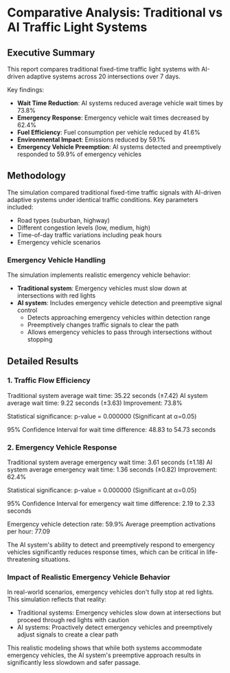 # Comparative Analysis: Traditional vs AI Traffic Light Systems

## Executive Summary

This report compares traditional fixed-time traffic light systems with AI-driven adaptive systems across 20 intersections over 7 days.

Key findings:
- **Wait Time Reduction**: AI systems reduced average vehicle wait times by 73.8%
- **Emergency Response**: Emergency vehicle wait times decreased by 62.4%
- **Fuel Efficiency**: Fuel consumption per vehicle reduced by 41.6%
- **Environmental Impact**: Emissions reduced by 59.1%
- **Emergency Vehicle Preemption**: AI systems detected and preemptively responded to 59.9% of emergency vehicles

## Methodology

The simulation compared traditional fixed-time traffic signals with AI-driven adaptive systems under identical traffic conditions.
Key parameters included:
- Road types (suburban, highway)
- Different congestion levels (low, medium, high)
- Time-of-day traffic variations including peak hours
- Emergency vehicle scenarios

### Emergency Vehicle Handling
The simulation implements realistic emergency vehicle behavior:
- **Traditional system**: Emergency vehicles must slow down at intersections with red lights
- **AI system**: Includes emergency vehicle detection and preemptive signal control
  - Detects approaching emergency vehicles within detection range
  - Preemptively changes traffic signals to clear the path
  - Allows emergency vehicles to pass through intersections without stopping

## Detailed Results

### 1. Traffic Flow Efficiency

Traditional system average wait time: 35.22 seconds (±7.42)
AI system average wait time: 9.22 seconds (±3.63)
Improvement: 73.8%

Statistical significance: p-value = 0.000000 (Significant at α=0.05)

95% Confidence Interval for wait time difference: 48.83 to 54.73 seconds

### 2. Emergency Vehicle Response

Traditional system average emergency wait time: 3.61 seconds (±1.18)
AI system average emergency wait time: 1.36 seconds (±0.82)
Improvement: 62.4%

Statistical significance: p-value = 0.000000 (Significant at α=0.05)

95% Confidence Interval for emergency wait time difference: 2.19 to 2.33 seconds

Emergency vehicle detection rate: 59.9%
Average preemption activations per hour: 77.09

The AI system's ability to detect and preemptively respond to emergency vehicles significantly reduces response times, which can be critical in life-threatening situations.

### Impact of Realistic Emergency Vehicle Behavior

In real-world scenarios, emergency vehicles don't fully stop at red lights. This simulation reflects that reality:
- Traditional systems: Emergency vehicles slow down at intersections but proceed through red lights with caution
- AI systems: Proactively detect emergency vehicles and preemptively adjust signals to create a clear path

This realistic modeling shows that while both systems accommodate emergency vehicles, the AI system's preemptive approach results in significantly less slowdown and safer passage.